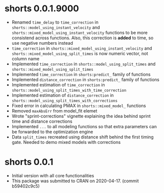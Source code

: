# shorts 0.0.1.9000

* Renamed `time_delay` to `time_correction` in `shorts::model_using_instant_velocity` and `shorts::mixed_model_using_instant_velocity` functions to be more consistend across functions. Also, this correction is **added** to time, so use negative numbers instead
* `time_correction` in `shorts::mixed_model_using_instant_velocity` and `shorts::mixed_model_using_split_times` is now numeric vector, not column name
* Implemented `time_correction` in `shorts::model_using_split_times` and `shorts::mixed_model_using_split_times`
* Implemented `time_correction` in `shorts:predict_` family of functions
* Implemented `distance_correction` in `shorts:predict_` family of functions
* Implemented estimation of `time_correction` in `shorts::model_using_split_times_with_time_correction`
* Implemented estimation of `distance_correction` in `shorts::model_using_split_times_with_corrections`
* Fixed error in calculating PMAX in `shorts::mixed_model_` functions
* Removed `maxAbsErr` from model_fit elemet 
* Wrote "sprint-corrections" vignette explaining the idea behind sprint time and distance corrections
* Implemented `...` to all modeling functions so that extra parameters can be forwarded to the optimization engine
* Data `split_times` recreated using distance shift behind the first timing gate. Needed to demo mixed models with corrections


# shorts 0.0.1

* Initial version with all core functionalities
* This package was submitted to CRAN on 2020-04-17. (commit b59402c9c5)  
